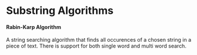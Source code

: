 Substring Algorithms
===============================

#### Rabin-Karp Algorithm
A string searching algorithm that finds all occurences of a chosen string in a piece of text. There is support for both single word and multi word search.
